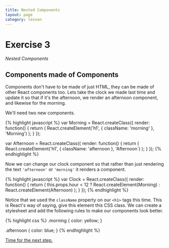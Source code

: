 ```yaml
---
title: Nested Components
layout: page
category: lesson
---
```


# Exercise 3
_Nested Components_

## Components made of Components
Components don't have to be made of just HTML, they can be made of other React components too. Lets take the clock we made last time and update it so that if it's the afternoon, we render an afternoon component, and likewise for the morning.

We'll need two new components.

{% highlight javascript %}
var Morning = React.createClass({
  render: function() {
    return (
      React.createElement('h1', { className: 'morning' }, 'Morning')
    );
  }
});

var Afternoon = React.createClass({
  render: function() {
    return (
      React.createElement('h1', { className: 'afternoon }, 'Afternoon`)
    );
  }
});
{% endhighlight %}

Now we can change our clock component so that rather than just rendering the text `'afternoon'` or `'morning'` it renders a component.

{% highlight javascript %}
var Clock = React.createClass({
  render: function() {
    return (
      this.props.hour < 12 ? React.createElement(Morning) : React.createElement(Afternoon) 
    );
  }
});
{% endhighlight %}

Notice that we used the `className` property on our `<h1>` tags this time. This is React's way of saying, give this element this CSS class. We can create a stylesheet and add the following rules to make our components look better.

{% highlight css %}
.morning {
  color: yellow;
}

.afternoon {
  color: blue;
}
{% endhighlight %}

[Time for the next step.](./ex4.html)

